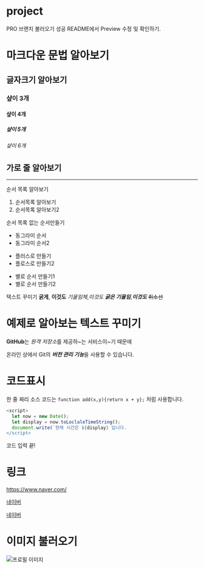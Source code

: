 # project

PRO 브랜치 불러오기 성공
README에서 Preview 수정 및 확인하기.

# 마크다운 문법 알아보기
## 글자크기 알아보기
### 샾이 3개
#### 샾이 4개
##### 샾이 5개
###### 샾이 6개
가로 줄 알아보기
---
******

순서 목록 알아보기
1. 순서목록 알아보기
2. 순서목록 알아보기2

순서 목록 없는 순서만들기
- 동그라미 순서
- 동그라미 순서2

+ 플러스로 만들기
+ 플로스로 만들기2

* 별로 순서 만들기1
* 별로 순서 만들기2

텍스트 꾸미기
**굵게**, __이것도__
*기울임체*,_이것도_
***굵은 기울임***,___이것도___
~~취소선~~

# 예제로 알아보는 텍스트 꾸미기
**GitHub**는 *원격 저장소*를 제공하~는 서비스이~기 때문에

온라인 상에서 Git의 ***버전 관리 기능***을 사용할 수 있습니다.

# 코드표시
한 줄 짜리 소스 코드는 `function add(x,y){return x + y};` 처럼 사용합니다.

```Javascript
<script>
  let now = new Date();
  let display = now.toLoclaleTimeString();
  document.write(`현재 시간은 ${display} 입니다.
</script>
```

코드 입력 끝!

# 링크

<https://www.naver.com/>

[네이버](https://www.naver.com/)

[네이버](https://www.naver.com/,"네이버!")


# 이미지 불러오기

![프로필 이미지](.다둥_page-0001.jpg)
